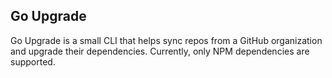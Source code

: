## Go Upgrade

Go Upgrade is a small CLI that helps sync repos from a GitHub organization and upgrade their dependencies.
Currently, only NPM dependencies are supported.